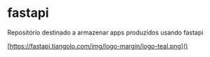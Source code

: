 # fastapi
Repositório destinado a armazenar apps produzidos usando fastapi

[https://fastapi.tiangolo.com/img/logo-margin/logo-teal.png]()
